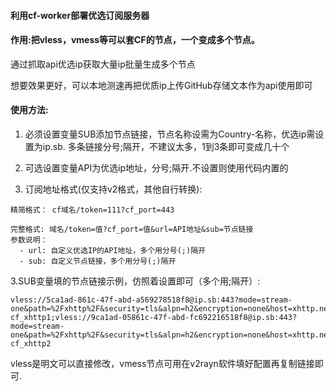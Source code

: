 #### 利用cf-worker部署优选订阅服务器

#### 作用:把vless，vmess等可以套CF的节点，一个变成多个节点。

通过抓取api优选ip获取大量ip批量生成多个节点

想要效果更好，可以本地测速再把优质ip上传GitHub存储文本作为api使用即可

#### 使用方法:

1. 必须设置变量SUB添加节点链接，节点名称设需为Country-名称，优选ip需设置为ip.sb. 多条链接分号;隔开，不建议太多，1到3条即可变成几十个


2. 可选设置变量API为优选ip地址，分号;隔开.不设置则使用代码内置的
      
3. 订阅地址格式(仅支持v2格式，其他自行转换):
```
精简格式： cf域名/token=111?cf_port=443
```
```
完整格式: 域名/token=值?cf_port=值&url=API地址&sub=节点链接
参数说明：
  - url: 自定义优选IP的API地址，多个用分号(;)隔开
  - sub: 自定义节点链接，多个用分号(;)隔开
```
3.SUB变量填的节点链接示例，仿照着设置即可（多个用;隔开）:
```
vless://5ca1ad-861c-47f-abd-a569278518f8@ip.sb:443?mode=stream-one&path=%2Fxhttp%2F&security=tls&alpn=h2&encryption=none&host=xhttp.nez.com&fp=chrome&type=xhttp&sni=xhttp.nez.com#Country-cf_xhttp1;vless://9ca1ad-05861c-47f-abd-fc692216518f8@ip.sb:443?mode=stream-one&path=%2Fxhttp%2F&security=tls&alpn=h2&encryption=none&host=xhttp.nez.com&fp=chrome&type=xhttp&sni=xhttp.nez.com#Country-cf_xhttp2
```
vless是明文可以直接修改，vmess节点可用在v2rayn软件填好配置再复制链接即可.
